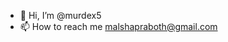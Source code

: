 - 👋 Hi, I’m @murdex5
- 📫 How to reach me malshapraboth@gmail.com

<!---
murdex5/murdex5 is a ✨ special ✨ repository because its `README.md` (this file) appears on your GitHub profile.
You can click the Preview link to take a look at your changes.
--->
